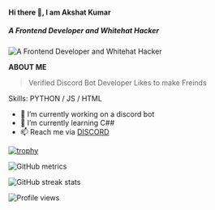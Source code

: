 #### Hi there 👋, I am Akshat Kumar
##### A Frontend Developer and Whitehat Hacker 
![A Frontend Developer and Whitehat Hacker ](https://media.discordapp.net/attachments/862256689424105514/862272385334902804/20210625_155545_0000.png)

**ABOUT ME**
> Verified Discord Bot Developer
>  Likes to make Freinds


Skills: PYTHON / JS / HTML 

- 🔭 I’m currently working on a discord bot 
- 🌱 I’m currently learning C## 
- 📫 Reach me via [DISCORD](https://discord.gg/axop) 

[![trophy](https://github-profile-trophy.vercel.app/?username=akshat21-ak)](https://github.com/ryo-ma/github-profile-trophy)

![GitHub metrics](https://metrics.lecoq.io/akshat21-ak)  

![GitHub streak stats](https://github-readme-streak-stats.herokuapp.com/?user=akshat21-ak)  

![Profile views](https://gpvc.arturio.dev/akshat21-ak)
